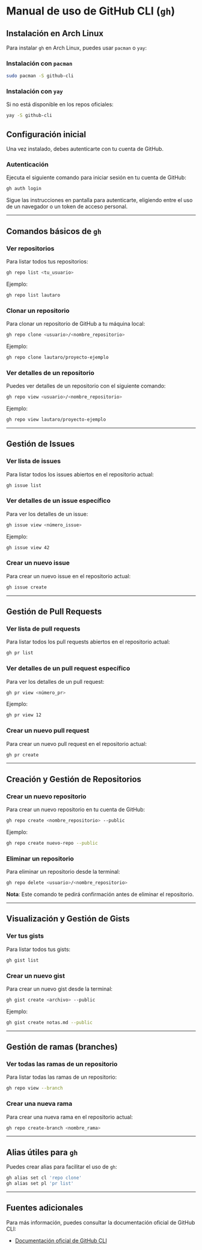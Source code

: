 # Manual de uso de GitHub CLI (`gh`)

## Instalación en Arch Linux

Para instalar `gh` en Arch Linux, puedes usar `pacman` o `yay`:

### Instalación con `pacman`
```bash
sudo pacman -S github-cli
```

### Instalación con `yay`
Si no está disponible en los repos oficiales:
```bash
yay -S github-cli
```

## Configuración inicial

Una vez instalado, debes autenticarte con tu cuenta de GitHub.

### Autenticación
Ejecuta el siguiente comando para iniciar sesión en tu cuenta de GitHub:
```bash
gh auth login
```

Sigue las instrucciones en pantalla para autenticarte, eligiendo entre el uso de un navegador o un token de acceso personal.

---

## Comandos básicos de `gh`

### Ver repositorios

Para listar todos tus repositorios:
```bash
gh repo list <tu_usuario>
```

Ejemplo:

```bash
gh repo list lautaro
```

### Clonar un repositorio

Para clonar un repositorio de GitHub a tu máquina local:
```bash
gh repo clone <usuario>/<nombre_repositorio>
```
Ejemplo:
```bash
gh repo clone lautaro/proyecto-ejemplo
```

### Ver detalles de un repositorio

Puedes ver detalles de un repositorio con el siguiente comando:
```bash
gh repo view <usuario>/<nombre_repositorio>
```
Ejemplo:
```bash
gh repo view lautaro/proyecto-ejemplo
```

---

## Gestión de Issues

### Ver lista de issues

Para listar todos los issues abiertos en el repositorio actual:
```bash
gh issue list
```

### Ver detalles de un issue específico

Para ver los detalles de un issue:
```bash
gh issue view <número_issue>
```
Ejemplo:
```bash
gh issue view 42
```

### Crear un nuevo issue

Para crear un nuevo issue en el repositorio actual:
```bash
gh issue create
```

---

## Gestión de Pull Requests

### Ver lista de pull requests

Para listar todos los pull requests abiertos en el repositorio actual:
```bash
gh pr list
```

### Ver detalles de un pull request específico

Para ver los detalles de un pull request:
```bash
gh pr view <número_pr>
```
Ejemplo:
```bash
gh pr view 12
```

### Crear un nuevo pull request

Para crear un nuevo pull request en el repositorio actual:
```bash
gh pr create
```

---

## Creación y Gestión de Repositorios

### Crear un nuevo repositorio

Para crear un nuevo repositorio en tu cuenta de GitHub:
```bash
gh repo create <nombre_repositorio> --public
```
Ejemplo:
```bash
gh repo create nuevo-repo --public
```

### Eliminar un repositorio

Para eliminar un repositorio desde la terminal:
```bash
gh repo delete <usuario>/<nombre_repositorio>
```
**Nota**: Este comando te pedirá confirmación antes de eliminar el repositorio.

---

## Visualización y Gestión de Gists

### Ver tus gists

Para listar todos tus gists:
```bash
gh gist list
```

### Crear un nuevo gist

Para crear un nuevo gist desde la terminal:
```bash
gh gist create <archivo> --public
```
Ejemplo:
```bash
gh gist create notas.md --public
```

---

## Gestión de ramas (branches)

### Ver todas las ramas de un repositorio

Para listar todas las ramas de un repositorio:
```bash
gh repo view --branch
```

### Crear una nueva rama

Para crear una nueva rama en el repositorio actual:
```bash
gh repo create-branch <nombre_rama>
```

---

## Alias útiles para `gh`

Puedes crear alias para facilitar el uso de `gh`:
```bash
gh alias set cl 'repo clone'
gh alias set pl 'pr list'
```

---

## Fuentes adicionales

Para más información, puedes consultar la documentación oficial de GitHub CLI:
- [Documentación oficial de GitHub CLI](https://cli.github.com/manual/)

